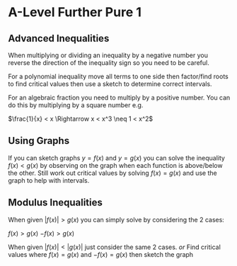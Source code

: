 # A-Level Further Pure 1
## Advanced Inequalities
When multiplying or dividing an inequality by a negative number you reverse the direction of the inequality sign so you need to be careful.

For a polynomial inequality move all terms to one side then factor/find roots to find critical values then use a sketch to determine correct intervals.

For an algebraic fraction you need to multiply by a positive number. You can do this by multiplying by a square number e.g.

$\frac{1}{x} < x \Rightarrow x < x^3 \neq 1 < x^2$
## Using Graphs
If you can sketch graphs $y=f(x)$ and $y=g(x)$ you can solve the inequality $f(x)<g(x)$ by observing on the graph when each function is above/below the other. Still work out critical values by solving $f(x)=g(x)$ and use the graph to help with intervals.
## Modulus Inequalities
When given $|f(x)| > g(x)$ you can simply solve by considering the 2 cases:

$f(x) > g(x)$
$-f(x) > g(x)$

When given $|f(x)| < |g(x)|$ just consider the same 2 cases.
*or*
Find critical values where $f(x) = g(x)$ and $-f(x) = g(x)$ then sketch the graph


